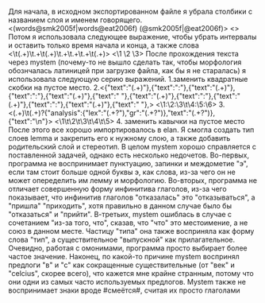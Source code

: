 Для начала, в исходном экспортированном файле я убрала столбики с названием слоя и именем говорящего.
<(words@smk2005f|words@eat2006f)	(@smk2005f|@eat2006f)>
<>
Потом я использовала следующее выражение, чтобы убрать интервалы и оставить только время начала и конца, а также слова
<\t(.+)\t.+\t(.+)\t.+\t.+\t.+\t(.+)>
<\1 \2 \3>
После прохождения текста через mystem (почему-то не вышло сделать так, чтобы морфология обознчалась латиницей при загрузке файла, как бы я не старалась) я использовала следующую серию выражений. 
1.заменить квадратные скобки на пустое место. 
2.<{"text":"(.+)"},{"text":":"},{"text":"(.+)"},{"text":":"},{"text":"(.+)"},{"text":" "},{"text":"(.+)"},{"text":":"},{"text":"(.+)"},{"text":":"},{"text":"(.+)"},{"text":" "},>
<\1:\2:\3\t\4:\5:\6>
3.<(.+)\t(.+)?{"analysis":{"lex":"(.+?"),"gr":"(.+?")},"text":"(.+?")},{"text":"\\n"}>
<\1\t\2\t\3\t\4\t\5>
4. заменить кавычки на пустое место
После этого все хорошо импортировалось в elan. Я смогла создать тип слоев lemma и закрепить его к нужному слою, а также добавить родительский слой и стереотип.
В целом mystem хорошо справляется с поставленной задачей, однако есть несколько недочетов. Во-первых, программа не воспринимает пунктуацию, запинки и междометие "э", если там стоит больше одной буквы э, как слова, из-за чего он не может опеределить им лемму и морфологию. Во-вторых, программа не отличает совершенную форму инфинитива глаголов, из-за чего показывает, что инфинитив глаголов "отказалась" это "отказываться", а "пришла" "приходить", хотя правильно в данном случае было бы "отказаться" и "прийти". В-третьих, mystem ошиблась в случае с сочетанием "из-за того, что", сказав, что "что" это местоимение, а не союз в данном месте. Частицу "типа" она также восприняла как форму слова "тип", а существительное "выпускной" как прилагательное. Очевидно, работая с омонимами, программа просто выбирает более частое значение. Наконец, по какой-то причине mystem воспринял предлоги "в" и "с" как сокращенные существительные (от "век" и "celcius", скорее всего), что кажется мне крайне странным, потому что они одни из самых часто используемых предлогов. Mystem также не воспринимает знаки вроде #смеётся#, считая их просто глаголами
